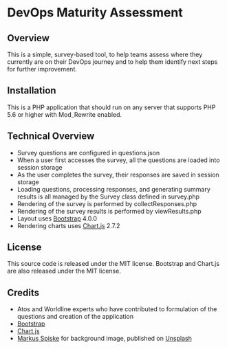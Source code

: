 # DevOps Maturity Assessment

## Overview

This is a simple, survey-based tool, to help teams assess where they currently are on their DevOps journey and to help them identify next steps for further improvement.

## Installation

This is a PHP application that should run on any server that supports PHP 5.6 or higher with Mod_Rewrite enabled. 

## Technical Overview

* Survey questions are configured in questions.json
* When a user first accesses the survey, all the questions are loaded into session storage
* As the user completes the survey, their responses are saved in session storage
* Loading questions, processing responses, and generating summary results is all managed by the Survey class defined in survey.php
* Rendering of the survey is performed by collectResponses.php
* Rendering of the survey results is performed by viewResults.php
* Layout uses [Bootstrap](http://getbootstrap.com/) 4.0.0
* Rendering charts uses [Chart.js](https://www.chartjs.org/) 2.7.2

## License

This source code is released under the MIT license. Bootstrap and Chart.js are also released under the MIT license.

## Credits

* Atos and Worldline experts who have contributed to formulation of the questions and creation of the application
* [Bootstrap](http://getbootstrap.com/)
* [Chart.js](https://www.chartjs.org/)
* [Markus Spiske](https://unsplash.com/@markusspiske) for background image, published on [Unsplash](https://unsplash.com/)
